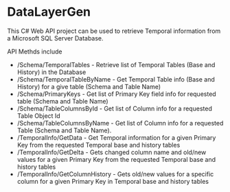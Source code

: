 # DataLayerGen

This C# Web API project can be used to retrieve Temporal information from a Microsoft SQL Server Database.

API Methds include
* /Schema/TemporalTables - Retrieve list of Temporal Tables (Base and History) in the Database
* /Schema/TemporalTableByName - Get Temporal Table info (Base and History) for a give table (Schema and Table Name)
* /Schema/PrimaryKeys - Get list of Primary Key field info for requested table (Schema and Table Name)
* /Schema/TableColumnsById - Get list of Column info for a requested Table Object Id
* /Schema/TableColumnsByName - Get list of Column info for a requested Table (Schema and Table Name).
* /TemporalInfo/GetData - Get Temporal information for a given Primary Key from the requested Temporal base and history tables
* /TemporalInfo/GetDelta - Gets changed column name and old/new values for a given Primary Key from the requested Temporal base and history tables
* /TemporalInfo/GetColumnHistory - Gets old/new values for a specific column for a given Primary Key in Temporal base and history tables